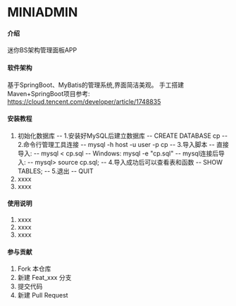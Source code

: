 # MINIADMIN

#### 介绍
迷你BS架构管理面板APP

#### 软件架构
基于SpringBoot、MyBatis的管理系统,界面简洁美观。
手工搭建Maven+SpringBoot项目参考:
https://cloud.tencent.com/developer/article/1748835

#### 安装教程

1. 初始化数据库
-- 1.安装好MySQL后建立数据库
-- CREATE DATABASE cp
-- 2.命令行管理工具连接
-- mysql -h host -u user -p cp
-- 3.导入脚本
-- 直接导入:
-- mysql < cp.sql
-- Windows: mysql -e "cp.sql"
-- mysql连接后导入:
-- mysql> source cp.sql;
-- 4.导入成功后可以查看表和函数
-- SHOW TABLES;
-- 5.退出
-- QUIT
2.  xxxx
3.  xxxx

#### 使用说明

1.  xxxx
2.  xxxx
3.  xxxx

#### 参与贡献

1.  Fork 本仓库
2.  新建 Feat_xxx 分支
3.  提交代码
4.  新建 Pull Request

